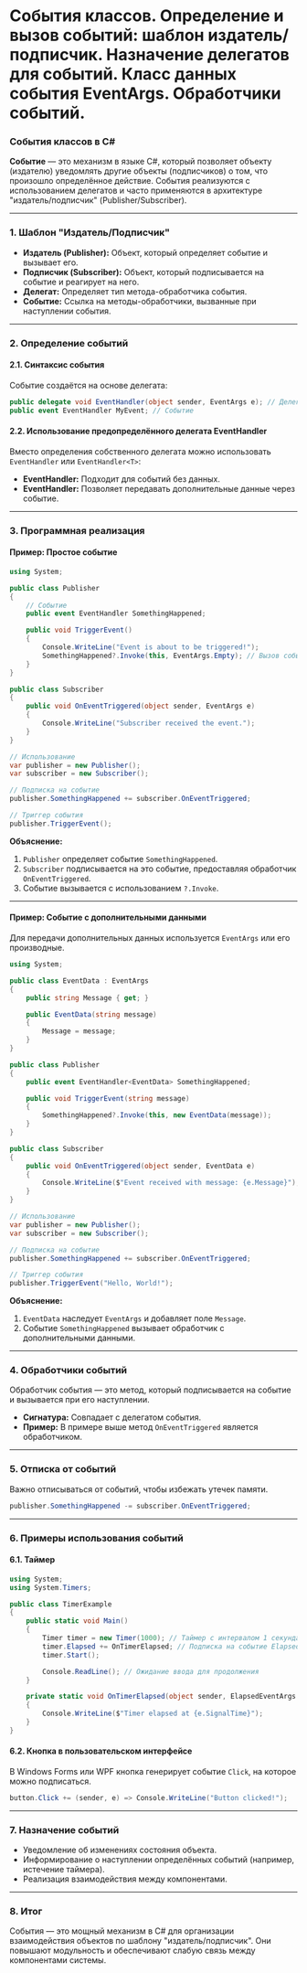# События классов. Определение и вызов событий: шаблон издатель/подписчик. Назначение делегатов для событий. Класс данных события EventArgs. Обработчики событий.

### **События классов в C#**

**Событие** — это механизм в языке C#, который позволяет объекту (издателю) уведомлять другие объекты (подписчиков) о том, что произошло определённое действие. События реализуются с использованием делегатов и часто применяются в архитектуре "издатель/подписчик" (Publisher/Subscriber).

---

### **1. Шаблон "Издатель/Подписчик"**

- **Издатель (Publisher):** Объект, который определяет событие и вызывает его.
- **Подписчик (Subscriber):** Объект, который подписывается на событие и реагирует на него.
- **Делегат:** Определяет тип метода-обработчика события.
- **Событие:** Ссылка на методы-обработчики, вызванные при наступлении события.

---

### **2. Определение событий**

#### **2.1. Синтаксис события**
Событие создаётся на основе делегата:
```csharp
public delegate void EventHandler(object sender, EventArgs e); // Делегат
public event EventHandler MyEvent; // Событие
```

#### **2.2. Использование предопределённого делегата EventHandler**
Вместо определения собственного делегата можно использовать `EventHandler` или `EventHandler<T>`:
- **EventHandler:** Подходит для событий без данных.
- **EventHandler<T>:** Позволяет передавать дополнительные данные через событие.

---

### **3. Программная реализация**

#### **Пример: Простое событие**
```csharp
using System;

public class Publisher
{
    // Событие
    public event EventHandler SomethingHappened;

    public void TriggerEvent()
    {
        Console.WriteLine("Event is about to be triggered!");
        SomethingHappened?.Invoke(this, EventArgs.Empty); // Вызов события
    }
}

public class Subscriber
{
    public void OnEventTriggered(object sender, EventArgs e)
    {
        Console.WriteLine("Subscriber received the event.");
    }
}

// Использование
var publisher = new Publisher();
var subscriber = new Subscriber();

// Подписка на событие
publisher.SomethingHappened += subscriber.OnEventTriggered;

// Триггер события
publisher.TriggerEvent();
```

**Объяснение:**
1. `Publisher` определяет событие `SomethingHappened`.
2. `Subscriber` подписывается на это событие, предоставляя обработчик `OnEventTriggered`.
3. Событие вызывается с использованием `?.Invoke`.

---

#### **Пример: Событие с дополнительными данными**

Для передачи дополнительных данных используется `EventArgs` или его производные.

```csharp
using System;

public class EventData : EventArgs
{
    public string Message { get; }

    public EventData(string message)
    {
        Message = message;
    }
}

public class Publisher
{
    public event EventHandler<EventData> SomethingHappened;

    public void TriggerEvent(string message)
    {
        SomethingHappened?.Invoke(this, new EventData(message));
    }
}

public class Subscriber
{
    public void OnEventTriggered(object sender, EventData e)
    {
        Console.WriteLine($"Event received with message: {e.Message}");
    }
}

// Использование
var publisher = new Publisher();
var subscriber = new Subscriber();

// Подписка на событие
publisher.SomethingHappened += subscriber.OnEventTriggered;

// Триггер события
publisher.TriggerEvent("Hello, World!");
```

**Объяснение:**
1. `EventData` наследует `EventArgs` и добавляет поле `Message`.
2. Событие `SomethingHappened` вызывает обработчик с дополнительными данными.

---

### **4. Обработчики событий**

Обработчик события — это метод, который подписывается на событие и вызывается при его наступлении.

- **Сигнатура:** Совпадает с делегатом события.
- **Пример:** В примере выше метод `OnEventTriggered` является обработчиком.

---

### **5. Отписка от событий**

Важно отписываться от событий, чтобы избежать утечек памяти.

```csharp
publisher.SomethingHappened -= subscriber.OnEventTriggered;
```

---

### **6. Примеры использования событий**

#### **6.1. Таймер**
```csharp
using System;
using System.Timers;

public class TimerExample
{
    public static void Main()
    {
        Timer timer = new Timer(1000); // Таймер с интервалом 1 секунда
        timer.Elapsed += OnTimerElapsed; // Подписка на событие Elapsed
        timer.Start();

        Console.ReadLine(); // Ожидание ввода для продолжения
    }

    private static void OnTimerElapsed(object sender, ElapsedEventArgs e)
    {
        Console.WriteLine($"Timer elapsed at {e.SignalTime}");
    }
}
```

#### **6.2. Кнопка в пользовательском интерфейсе**
В Windows Forms или WPF кнопка генерирует событие `Click`, на которое можно подписаться.

```csharp
button.Click += (sender, e) => Console.WriteLine("Button clicked!");
```

---

### **7. Назначение событий**

- Уведомление об изменениях состояния объекта.
- Информирование о наступлении определённых событий (например, истечение таймера).
- Реализация взаимодействия между компонентами.

---

### **8. Итог**

События — это мощный механизм в C# для организации взаимодействия объектов по шаблону "издатель/подписчик". Они повышают модульность и обеспечивают слабую связь между компонентами системы.